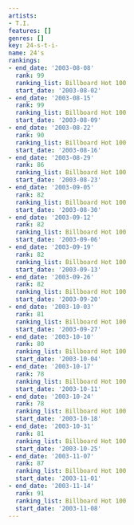 ```yaml
---
artists:
- T.I.
features: []
genres: []
key: 24-s-t-i-
name: 24's
rankings:
- end_date: '2003-08-08'
  rank: 99
  ranking_list: Billboard Hot 100
  start_date: '2003-08-02'
- end_date: '2003-08-15'
  rank: 99
  ranking_list: Billboard Hot 100
  start_date: '2003-08-09'
- end_date: '2003-08-22'
  rank: 90
  ranking_list: Billboard Hot 100
  start_date: '2003-08-16'
- end_date: '2003-08-29'
  rank: 86
  ranking_list: Billboard Hot 100
  start_date: '2003-08-23'
- end_date: '2003-09-05'
  rank: 82
  ranking_list: Billboard Hot 100
  start_date: '2003-08-30'
- end_date: '2003-09-12'
  rank: 82
  ranking_list: Billboard Hot 100
  start_date: '2003-09-06'
- end_date: '2003-09-19'
  rank: 82
  ranking_list: Billboard Hot 100
  start_date: '2003-09-13'
- end_date: '2003-09-26'
  rank: 82
  ranking_list: Billboard Hot 100
  start_date: '2003-09-20'
- end_date: '2003-10-03'
  rank: 81
  ranking_list: Billboard Hot 100
  start_date: '2003-09-27'
- end_date: '2003-10-10'
  rank: 80
  ranking_list: Billboard Hot 100
  start_date: '2003-10-04'
- end_date: '2003-10-17'
  rank: 78
  ranking_list: Billboard Hot 100
  start_date: '2003-10-11'
- end_date: '2003-10-24'
  rank: 78
  ranking_list: Billboard Hot 100
  start_date: '2003-10-18'
- end_date: '2003-10-31'
  rank: 81
  ranking_list: Billboard Hot 100
  start_date: '2003-10-25'
- end_date: '2003-11-07'
  rank: 87
  ranking_list: Billboard Hot 100
  start_date: '2003-11-01'
- end_date: '2003-11-14'
  rank: 91
  ranking_list: Billboard Hot 100
  start_date: '2003-11-08'
---
```


